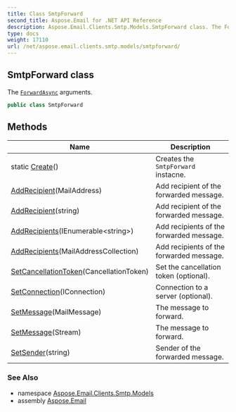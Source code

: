 ```yaml
---
title: Class SmtpForward
second_title: Aspose.Email for .NET API Reference
description: Aspose.Email.Clients.Smtp.Models.SmtpForward class. The ForwardAsync arguments
type: docs
weight: 17110
url: /net/aspose.email.clients.smtp.models/smtpforward/
---
```

## SmtpForward class

The [`ForwardAsync`](../../aspose.email.clients.smtp/iasyncsmtpclient/forwardasync/) arguments.

```csharp
public class SmtpForward
```

## Methods

| Name | Description |
| --- | --- |
| static [Create](../../aspose.email.clients.smtp.models/smtpforward/create/)() | Creates the `SmtpForward` instacne. |
| [AddRecipient](../../aspose.email.clients.smtp.models/smtpforward/addrecipient/#addrecipient)(MailAddress) | Add recipient of the forwarded message. |
| [AddRecipient](../../aspose.email.clients.smtp.models/smtpforward/addrecipient/#addrecipient_1)(string) | Add recipient of the forwarded message. |
| [AddRecipients](../../aspose.email.clients.smtp.models/smtpforward/addrecipients/#addrecipients_1)(IEnumerable&lt;string&gt;) | Add recipients of the forwarded message. |
| [AddRecipients](../../aspose.email.clients.smtp.models/smtpforward/addrecipients/#addrecipients)(MailAddressCollection) | Add recipients of the forwarded message. |
| [SetCancellationToken](../../aspose.email.clients.smtp.models/smtpforward/setcancellationtoken/)(CancellationToken) | Set the cancellation token (optional). |
| [SetConnection](../../aspose.email.clients.smtp.models/smtpforward/setconnection/)(IConnection) | Connection to a server (optional). |
| [SetMessage](../../aspose.email.clients.smtp.models/smtpforward/setmessage/#setmessage)(MailMessage) | The message to forward. |
| [SetMessage](../../aspose.email.clients.smtp.models/smtpforward/setmessage/#setmessage_1)(Stream) | The message to forward. |
| [SetSender](../../aspose.email.clients.smtp.models/smtpforward/setsender/)(string) | Sender of the forwarded message. |

### See Also

* namespace [Aspose.Email.Clients.Smtp.Models](../../aspose.email.clients.smtp.models/)
* assembly [Aspose.Email](../../)


